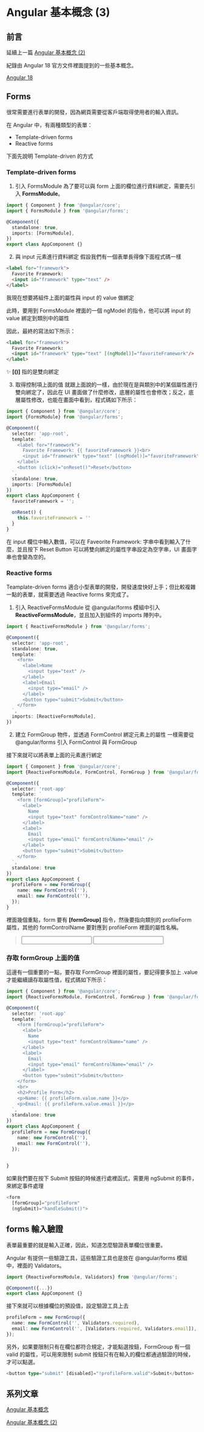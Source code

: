 # Angular 基本概念 (3)

## 前言
延續上一篇 [Angular 基本概念 (2)](https://bingfenghung.github.io/blog/articles/Angular%3C_%3E%3EAngular%20%E5%9F%BA%E6%9C%AC%E6%A6%82%E5%BF%B5%20(2))

紀錄由 Angular 18 官方文件裡面提到的一些基本概念。

[Angular 18](https://angular.dev)

## Forms
很常需要進行表單的開發，因為網頁需要從客戶端取得使用者的輸入資訊。

在 Angular 中，有兩種類型的表單：
- Template-driven forms
- Reactive forms

下面先說明 Template-driven 的方式

### Template-driven forms
1. 引入 FormsModule
為了要可以與 form 上面的欄位進行資料綁定，需要先引入 **FormsModule**。

```ts
import { Component } from '@angular/core';
import { FormsModule } from '@angular/forms';

@Component({
  standalone: true,
  imports: [FormsModule],
})
export class AppComponent {}
```

2. 與 input 元素進行資料綁定
假設我們有一個表單長得像下面程式碼一樣

```html
<label for="framework">
  Favorite Framework:
  <input id="framework" type="text" />
</label>
```

我現在想要將組件上面的屬性與 input 的 value 做綁定

此時，要用到 FormsModule 裡面的一個 ngModel 的指令，他可以將 input 的 value 綁定到類別中的屬性

因此，最終的寫法如下所示：

```html
<label for="framework">
  Favorite Framework:
  <input id="framework" type="text" [(ngModel)]="favoriteFramework"/>
</label>
```
✨ **[()]** 指的是雙向綁定

3. 取得控制項上面的值
就跟上面說的一樣，由於現在是與類別中的某個屬性進行雙向綁定了，因此在 UI 畫面做了什麼修改，底層的屬性也會修改；反之，底層屬性修改，也能在畫面中看到，程式碼如下所示：
```ts
import { Component } from '@angular/core';
import {FormsModule} from '@angular/forms';

@Component({
  selector: 'app-root',
  template: `
    <label for="framework">
      Favorite Framework: {{ favoriteFramework }}<br>
      <input id="framework" type="text" [(ngModel)]="favoriteFramework"/>
    </label>
    <button (click)="onReset()">Reset</button>
  `,
  standalone: true,
  imports: [FormsModule]
})
export class AppComponent {
  favoriteFramework = '';

  onReset() {
    this.favoriteFramework = ''
  }
}
```

在 input 欄位中輸入數值，可以在 Faveorite Framework: 字串中看到輸入了什麼，並且按下 Reset Button 可以將雙向綁定的屬性字串設定為空字串，UI 畫面字串也會變為空的。

### Reactive forms
Teamplate-driven forms 適合小型表單的開發，開發速度快好上手；但比較複雜一點的表單，就需要透過 Reactive forms 來完成了。

1. 引入 ReactiveFormsModule
從 @angular/forms 模組中引入 **ReactiveFormsModule**，並且加入到組件的 imports 陣列中。

```ts
import { ReactiveFormsModule } from '@angular/forms';

@Component({
  selector: 'app-root',
  standalone: true,
  template: `
    <form>
      <label>Name
        <input type="text" />
      </label>
      <label>Email
        <input type="email" />
      </label>
      <button type="submit">Submit</button>
    </form>
  `,
  imports: [ReactiveFormsModule],
})
```

2. 建立 FormGroup 物件，並透過 FormControl 綁定元素上的屬性
一樣需要從 @angular/forms 引入 FormControl 與 FormGroup 

接下來就可以將表單上面的元素進行綁定

```ts
import { Component } from '@angular/core';
import {ReactiveFormsModule, FormControl, FormGroup } from '@angular/forms';

@Component({
  selector: 'root-app'
  template: `
    <form [formGroup]="profileForm">
      <label>
        Name
        <input type="text" formControlName="name" />
      </label>
      <label>
        Email
        <input type="email" formControlName="email" />
      </label>
      <button type="submit">Submit</button>
    </form>
  `,
  standalone: true
})
export class AppComponent {
  profileForm = new FormGroup({
    name: new FormControl(''),
    email: new FormControl(''),
  });
}
```
裡面幾個重點，form 要有 **[formGroup]** 指令，然後要指向類別的 profileForm 屬性，其他的 formControlName 要對應到 profileForm 裡面的屬性名稱。

> <form [formGroup]="profileForm">  
> <input type="text" formControlName="name" />  
> <input type="email" formControlName="email" />  

### 存取 formGroup 上面的值
這邊有一個重要的一點，要存取 FormGroup 裡面的屬性，要記得要多加上 .value 才能繼續讀存取屬性值，程式碼如下所示：

```ts
import { Component } from '@angular/core';
import {ReactiveFormsModule, FormControl, FormGroup } from '@angular/forms';

@Component({
  selector: 'root-app'
  template: `
    <form [formGroup]="profileForm">
      <label>
        Name
        <input type="text" formControlName="name" />
      </label>
      <label>
        Email
        <input type="email" formControlName="email" />
      </label>
      <button type="submit">Submit</button>
    </form>
    <br>
    <h2>Profile Form</h2>
    <p>Name: {{ profileForm.value.name }}</p>
    <p>Email: {{ profileForm.value.email }}</p>
  `,
  standalone: true
})
export class AppComponent {
  profileForm = new FormGroup({
    name: new FormControl(''),
    email: new FormControl(''),
  });
  
  
}
```

如果我們要在按下 Submit 按鈕的時候進行處裡函式，需要用 ngSubmit 的事件，來綁定事件處理

```ts
<form
  [formGroup]="profileForm"
  (ngSubmit)="handleSubmit()">
```

## forms 輸入驗證
表單最重要的就是輸入正確，因此，知道怎麼驗證表單欄位很重要。

Angular 有提供一些驗證工具，這些驗證工具也是放在 @angular/forms 模組中，裡面的 Validators。

```ts
import {ReactiveFormsModule, Validators} from '@angular/forms';

@Component({...})
export class AppComponent {}
```

接下來就可以根據欄位的預設值，設定驗證工具上去

```ts
profileForm = new FormGroup({
  name: new FormControl('', Validators.required),
  email: new FormControl('', [Validators.required, Validators.email]),
});
```

另外，如果要限制只有在欄位都符合規定，才能點選按鈕，FormGroup 有一個 valid 的屬性，可以用來限制 submit 按鈕只有在輸入的欄位都通過驗證的時候，才可以點選。

```ts
<button type="submit" [disabled]="!profileForm.valid">Submit</button>
```

## 系列文章
[Angular 基本概念](https://bingfenghung.github.io/blog/articles/Angular%3C_%3E%3EAngular%20%E5%9F%BA%E6%9C%AC%E6%A6%82%E5%BF%B5)

[Angular 基本概念 (2)](https://bingfenghung.github.io/blog/articles/Angular%3C_%3E%3EAngular%20%E5%9F%BA%E6%9C%AC%E6%A6%82%E5%BF%B5%20(2))